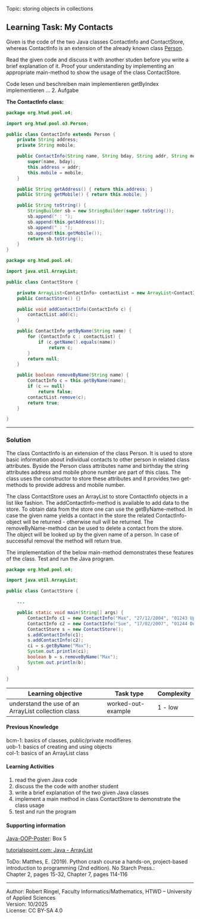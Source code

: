 Topic: storing objects in collections

## Learning Task: My Contacts

Given is the code of the two Java classes ContactInfo and ContactStore, whereas ContactInfo is an extension of the already known class [Person](../Person.java).

Read the given code and discuss it with another studen before you write a brief explanation of it.
Proof your understanding by implementing an appropriate main-method to show the usage of the class ContactStore.

Code lesen und beschreiben
main implementieren
getByIndex implementieren ... 2. Aufgabe

**The ContactInfo class:**
``` java
package org.htwd.pool.o4; 

import org.htwd.pool.o3.Person;

public class ContactInfo extends Person {
    private String address;
    private String mobile;

    public ContactInfo(String name, String bday, String addr, String mobile) {
        super(name, bday);
        this.address = addr;
        this.mobile = mobile;
    }

    public String getAddress() { return this.address; }
    public String getMobile() { return this.mobile; }

    public String toString() {
        StringBuilder sb = new StringBuilder(super.toString());
        sb.append(" : ");
        sb.append(this.getAddress());
        sb.append(" : ");
        sb.append(this.getMobile());
        return sb.toString();
    }
}
```

``` java
package org.htwd.pool.o4;

import java.util.ArrayList;

public class ContactStore {

    private ArrayList<ContactInfo> contactList = new ArrayList<ContactInfo>();
    public ContactStore() {}

    public void addContactInfo(ContactInfo c) {
        contactList.add(c);
    }

    public ContactInfo getByName(String name) {
        for (ContactInfo c : contactList) {
            if (c.getName().equals(name))
                return c;
        }
        return null;
    }

    public boolean removeByName(String name) {
        ContactInfo c = this.getByName(name);
        if (c == null)
            return false;
        contactList.remove(c);
        return true;
    }

}
```

---------------------------------------

### Solution

The class ContactInfo is an extension of the class Person. It is used to store basic information about individual contacts to other person in related class attributes. Byside the Person class attributes name and birthday the string attributes address and mobile phone number are part of this class. The class uses the constructor to store these attributes and it provides two get-methods to provide address and mobile number.

The class ContactStore uses an ArrayList to store ContactInfo objects in a list like fashion. The addContactInfo-method is available to add data to the store. To obtain data from the store one can use the getByName-method. In case the given name yields a contact in the store the related ContactInfo-object will be returned - otherwise null will be returned. The removeByName-method can be used to delete a contact from the store. The object will be looked up by the given name of a person. In case of successful removal the method will return true.

The implementation of the below main-method demonstrates these features of the class.  Test and run the Java program.

``` java
package org.htwd.pool.o4;

import java.util.ArrayList;

public class ContactStore {

    ...

    public static void main(String[] args) {
        ContactInfo c1 = new ContactInfo("Max", "27/12/2004", "01243 Uphill", "---");
        ContactInfo c2 = new ContactInfo("Sue", "17/02/2007", "01244 Downunder", "---");
        ContactStore s = new ContactStore();
        s.addContactInfo(c1);
        s.addContactInfo(c2);
        ci = s.getByName("Max");
        System.out.println(ci);
        boolean b = s.removeByName("Max");
        System.out.println(b);
    }

}
```

| **Learning objective**                           | **Task type**   | **Complexity** |
| ------------------------------------------------ | --------------- | -------------- |
| understand the use of an ArrayList collection class | worked-out-example  | 1 - low |  

#### Previous Knowledge

bcm-1: basics of classes, public/private modifieres  
uob-1: basics of creating and using objects  
col-1: basics of an ArrayList class

#### Learning Activities

1) read the given Java code
2) discuss the the code with another student
3) write a brief explanation of the two given Java classes
4) implement a main method in class ContactStore to demonstrate the class usage
5) test and run the program

#### Supporting information

[Java-OOP-Poster](../JavaPosterOOP_engl.pdf): Box 5

[tutorialspoint.com: Java - ArrayList](https://www.tutorialspoint.com/java/util/java_util_arraylist.htm)  

ToDo: Matthes, E. (2019). Python crash course a hands-on, project-based introduction to programming (2nd edition). No Starch Press.:  
Chapter 2, pages 15-32, Chapter 7, pages 114-116  

---------------------------------------
Author: Robert Ringel, Faculty Informatics/Mathematics, HTWD – University of Applied Sciences  
Version: 10/2025            
License: CC BY-SA 4.0
